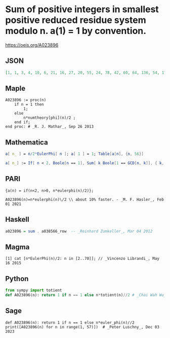 # Sum of positive integers in smallest positive reduced residue system modulo n\. a\(1\) \= 1 by convention\.
https://oeis.org/A023896
## JSON
```JSON
[1, 1, 3, 4, 10, 6, 21, 16, 27, 20, 55, 24, 78, 42, 60, 64, 136, 54, 171, 80, 126, 110, 253, 96, 250, 156, 243, 168, 406, 120, 465, 256, 330, 272, 420, 216, 666, 342, 468, 320, 820, 252, 903, 440, 540, 506, 1081, 384, 1029, 500, 816, 624, 1378, 486, 1100, 672]
```
## Maple
```Maple
A023896 := proc(n)
    if n = 1 then
        1;
    else
        n*numtheory[phi](n)/2 ;
    end if;
end proc: # _R. J. Mathar_, Sep 26 2013
```
## Mathematica
```Mathematica
a[ n_ ] = n/2*EulerPhi[ n ]; a[ 1 ] = 1; Table[a[n], {n, 56}]
```
```Mathematica
a[ n_] := If[ n < 2, Boole[n == 1], Sum[ k Boole[1 == GCD[n, k]], { k, n}]]; (* _Michael Somos_, Jul 08 2014 *)
```
## PARI
```PARI
{a(n) = if(n<2, n>0, n*eulerphi(n)/2)};
```
```PARI
A023896(n)=n*eulerphi(n)\/2 \\ about 10% faster. - _M. F. Hasler_, Feb 01 2021
```
## Haskell
```Haskell
a023896 = sum . a038566_row  -- _Reinhard Zumkeller_, Mar 04 2012
```
## Magma
```Magma
[1] cat [n*EulerPhi(n)/2: n in [2..70]]; // _Vincenzo Librandi_, May 16 2015
```
## Python
```Python
from sympy import totient
def A023896(n): return 1 if n == 1 else n*totient(n)//2 # _Chai Wah Wu_, Apr 08 2022
```
## Sage
```Sage
def A023896(n): return 1 if n == 1 else n*euler_phi(n)//2
print([A023896(n) for n in range(1, 57)])  # _Peter Luschny_, Dec 03 2023
```
